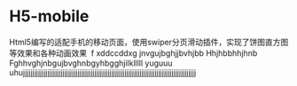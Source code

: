 # H5-mobile
Html5编写的适配手机的移动页面，使用swiper分页滑动插件，实现了饼图直方图等效果和各种动画效果
 f xddccddxg jnvgujbghjjbvhjbb
Hhjhbbhhjhnb
Fghhvghjnbgujbvghnbgyhbgghjilklllll
 yuguuu uhujjjjjjjjjjjjjjjjjjjjjjjjjjjjjjjjjjjjjjjjjjjjjjjjjjjjjjjjjjjjjjjjjjjjjjjjjjjjjjjjjjjjjjjjjjjj
